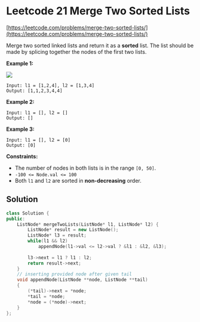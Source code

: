# Leetcode 21 Merge Two Sorted Lists

[https://leetcode.com/problems/merge-two-sorted-lists/](https://leetcode.com/problems/merge-two-sorted-lists/)

Merge two sorted linked lists and return it as a **sorted** list. The list should be made by splicing together the nodes of the first two lists.

**Example 1:**&#x20;

![](https://assets.leetcode.com/uploads/2020/10/03/merge\_ex1.jpg)

```
Input: l1 = [1,2,4], l2 = [1,3,4]
Output: [1,1,2,3,4,4]
```

**Example 2:**

```
Input: l1 = [], l2 = []
Output: []
```

**Example 3:**

```
Input: l1 = [], l2 = [0]
Output: [0]
```

**Constraints:**

* The number of nodes in both lists is in the range `[0, 50]`.
* `-100 <= Node.val <= 100`
* Both `l1` and `l2` are sorted in **non-decreasing** order.

## Solution

```cpp
class Solution {
public:
    ListNode* mergeTwoLists(ListNode* l1, ListNode* l2) {
        ListNode* result = new ListNode();
        ListNode* l3 = result;
        while(l1 && l2)
            appendNode(l1->val <= l2->val ? &l1 : &l2, &l3);
        
        l3->next = l1 ? l1 : l2;
        return result->next;
    }
    // inserting provided node after given tail
    void appendNode(ListNode **node, ListNode **tail) 
    {
        (*tail)->next = *node;
        *tail = *node;
        *node = (*node)->next;
    }
};
```
